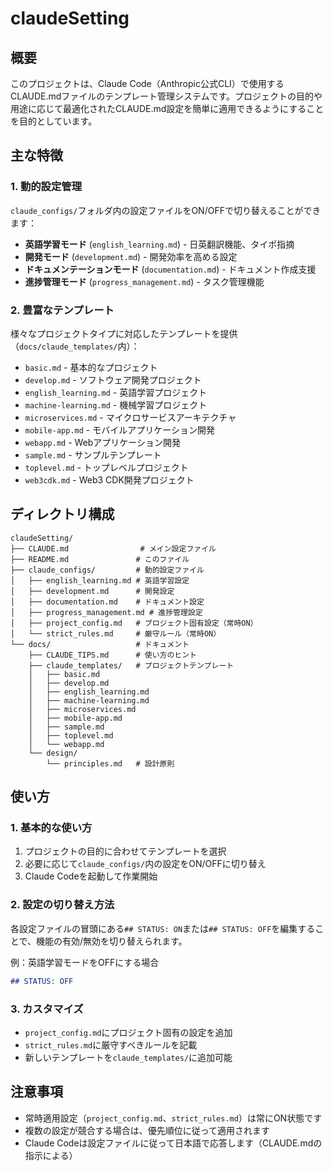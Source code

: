 # claudeSetting

## 概要
このプロジェクトは、Claude Code（Anthropic公式CLI）で使用するCLAUDE.mdファイルのテンプレート管理システムです。プロジェクトの目的や用途に応じて最適化されたCLAUDE.md設定を簡単に適用できるようにすることを目的としています。

## 主な特徴

### 1. 動的設定管理
`claude_configs/`フォルダ内の設定ファイルをON/OFFで切り替えることができます：
- **英語学習モード** (`english_learning.md`) - 日英翻訳機能、タイポ指摘
- **開発モード** (`development.md`) - 開発効率を高める設定
- **ドキュメンテーションモード** (`documentation.md`) - ドキュメント作成支援
- **進捗管理モード** (`progress_management.md`) - タスク管理機能

### 2. 豊富なテンプレート
様々なプロジェクトタイプに対応したテンプレートを提供（`docs/claude_templates/`内）：
- `basic.md` - 基本的なプロジェクト
- `develop.md` - ソフトウェア開発プロジェクト
- `english_learning.md` - 英語学習プロジェクト
- `machine-learning.md` - 機械学習プロジェクト
- `microservices.md` - マイクロサービスアーキテクチャ
- `mobile-app.md` - モバイルアプリケーション開発
- `webapp.md` - Webアプリケーション開発
- `sample.md` - サンプルテンプレート
- `toplevel.md` - トップレベルプロジェクト
- `web3cdk.md` - Web3 CDK開発プロジェクト

## ディレクトリ構成
```
claudeSetting/
├── CLAUDE.md                # メイン設定ファイル
├── README.md               # このファイル
├── claude_configs/         # 動的設定ファイル
│   ├── english_learning.md # 英語学習設定
│   ├── development.md      # 開発設定
│   ├── documentation.md    # ドキュメント設定
│   ├── progress_management.md # 進捗管理設定
│   ├── project_config.md   # プロジェクト固有設定（常時ON）
│   └── strict_rules.md     # 厳守ルール（常時ON）
└── docs/                   # ドキュメント
    ├── CLAUDE_TIPS.md      # 使い方のヒント
    ├── claude_templates/   # プロジェクトテンプレート
    │   ├── basic.md
    │   ├── develop.md
    │   ├── english_learning.md
    │   ├── machine-learning.md
    │   ├── microservices.md
    │   ├── mobile-app.md
    │   ├── sample.md
    │   ├── toplevel.md
    │   └── webapp.md
    └── design/
        └── principles.md   # 設計原則
```

## 使い方

### 1. 基本的な使い方
1. プロジェクトの目的に合わせてテンプレートを選択
2. 必要に応じて`claude_configs/`内の設定をON/OFFに切り替え
3. Claude Codeを起動して作業開始

### 2. 設定の切り替え方法
各設定ファイルの冒頭にある`## STATUS: ON`または`## STATUS: OFF`を編集することで、機能の有効/無効を切り替えられます。

例：英語学習モードをOFFにする場合
```markdown
## STATUS: OFF
```

### 3. カスタマイズ
- `project_config.md`にプロジェクト固有の設定を追加
- `strict_rules.md`に厳守すべきルールを記載
- 新しいテンプレートを`claude_templates/`に追加可能

## 注意事項
- 常時適用設定（`project_config.md`、`strict_rules.md`）は常にON状態です
- 複数の設定が競合する場合は、優先順位に従って適用されます
- Claude Codeは設定ファイルに従って日本語で応答します（CLAUDE.mdの指示による）
